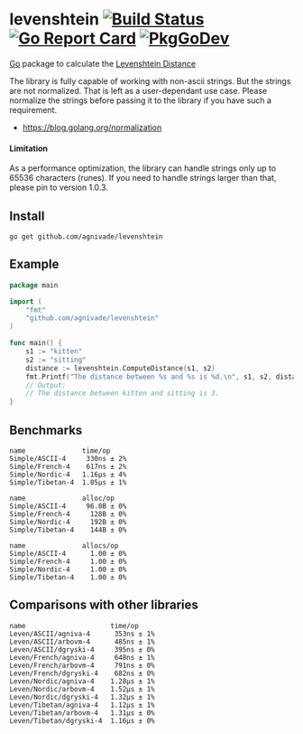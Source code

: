 levenshtein [![Build Status](https://travis-ci.org/agnivade/levenshtein.svg?branch=master)](https://travis-ci.org/agnivade/levenshtein) [![Go Report Card](https://goreportcard.com/badge/github.com/agnivade/levenshtein)](https://goreportcard.com/report/github.com/agnivade/levenshtein) [![PkgGoDev](https://pkg.go.dev/badge/github.com/agnivade/levenshtein)](https://pkg.go.dev/github.com/agnivade/levenshtein)
===========

[Go](http://golang.org) package to calculate the [Levenshtein Distance](http://en.wikipedia.org/wiki/Levenshtein_distance)

The library is fully capable of working with non-ascii strings. But the strings are not normalized. That is left as a user-dependant use case. Please normalize the strings before passing it to the library if you have such a requirement.
- https://blog.golang.org/normalization

#### Limitation

As a performance optimization, the library can handle strings only up to 65536 characters (runes). If you need to handle strings larger than that, please pin to version 1.0.3.

Install
-------

    go get github.com/agnivade/levenshtein

Example
-------

```go
package main

import (
	"fmt"
	"github.com/agnivade/levenshtein"
)

func main() {
	s1 := "kitten"
	s2 := "sitting"
	distance := levenshtein.ComputeDistance(s1, s2)
	fmt.Printf("The distance between %s and %s is %d.\n", s1, s2, distance)
	// Output:
	// The distance between kitten and sitting is 3.
}

```

Benchmarks
----------

```
name              time/op
Simple/ASCII-4     330ns ± 2%
Simple/French-4    617ns ± 2%
Simple/Nordic-4   1.16µs ± 4%
Simple/Tibetan-4  1.05µs ± 1%

name              alloc/op
Simple/ASCII-4     96.0B ± 0%
Simple/French-4     128B ± 0%
Simple/Nordic-4     192B ± 0%
Simple/Tibetan-4    144B ± 0%

name              allocs/op
Simple/ASCII-4      1.00 ± 0%
Simple/French-4     1.00 ± 0%
Simple/Nordic-4     1.00 ± 0%
Simple/Tibetan-4    1.00 ± 0%
```

Comparisons with other libraries
--------------------------------

```
name                     time/op
Leven/ASCII/agniva-4      353ns ± 1%
Leven/ASCII/arbovm-4      485ns ± 1%
Leven/ASCII/dgryski-4     395ns ± 0%
Leven/French/agniva-4     648ns ± 1%
Leven/French/arbovm-4     791ns ± 0%
Leven/French/dgryski-4    682ns ± 0%
Leven/Nordic/agniva-4    1.28µs ± 1%
Leven/Nordic/arbovm-4    1.52µs ± 1%
Leven/Nordic/dgryski-4   1.32µs ± 1%
Leven/Tibetan/agniva-4   1.12µs ± 1%
Leven/Tibetan/arbovm-4   1.31µs ± 0%
Leven/Tibetan/dgryski-4  1.16µs ± 0%
```

